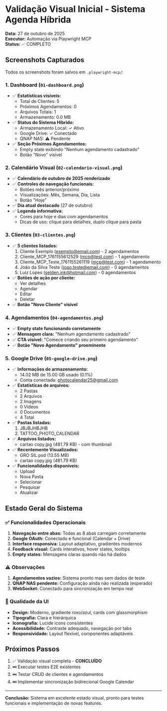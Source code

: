 # Validação Visual Inicial - Sistema Agenda Híbrida

**Data:** 27 de outubro de 2025  
**Executor:** Automação via Playwright MCP  
**Status:** ✅ COMPLETO

## Screenshots Capturados

Todos os screenshots foram salvos em `.playwright-mcp/`:

### 1. Dashboard (`01-dashboard.png`)
- ✅ **Estatísticas visíveis:**
  - Total de Clientes: 5
  - Próximos Agendamentos: 0
  - Arquivos Totais: 1
  - Armazenamento: 0.0 MB
- ✅ **Status do Sistema Híbrido:**
  - Armazenamento Local: ✓ Ativo
  - Google Drive: ✓ Conectado
  - QNAP NAS: ⚠ Pendente
- ✅ **Seção Próximos Agendamentos:**
  - Empty state exibindo "Nenhum agendamento cadastrado"
  - Botão "Novo" visível

### 2. Calendário Visual (`02-calendario-visual.png`)
- ✅ **Calendário de outubro de 2025 renderizado**
- ✅ **Controles de navegação funcionais:**
  - Botões mês anterior/próximo
  - Visualizações: Mês, Semana, Dia, Lista
  - Botão "Hoje"
- ✅ **Dia atual destacado** (27 de outubro)
- ✅ **Legenda informativa:**
  - Cores para hoje e dias com agendamentos
  - Dicas de uso: clique para detalhes, duplo clique para pasta

### 3. Clientes (`03-clientes.png`)
- ✅ **5 clientes listados:**
  1. Cliente Exemplo (exemplo@email.com) - 2 agendamentos
  2. Cliente_MCP_1761155612529 (mcp@test.com) - 1 agendamento
  3. Cliente_MCP_Teste_1761155261119 (mcp@test.com) - 1 agendamento
  4. João da Silva Teste (joao.teste@email.com) - 0 agendamentos
  5. Luiz Lopes (selden.ink@hotmail.com) - 0 agendamentos
- ✅ **Botões de ação por cliente:**
  - Ver detalhes
  - Agendar
  - Editar
  - Deletar
- ✅ **Botão "Novo Cliente" visível**

### 4. Agendamentos (`04-agendamentos.png`)
- ✅ **Empty state funcionando corretamente**
- ✅ **Mensagem clara:** "Nenhum agendamento cadastrado"
- ✅ **CTA visível:** "Comece criando seu primeiro agendamento"
- ✅ **Botão "Novo Agendamento" proeminente**

### 5. Google Drive (`05-google-drive.png`)
- ✅ **Informações de armazenamento:**
  - 14.02 MB de 15.00 GB usado (0.1%)
  - Conta conectada: photocalendar25@gmail.com
- ✅ **Estatísticas de arquivos:**
  - 2 Pastas
  - 2 Arquivos
  - 2 Imagens
  - 0 Vídeos
  - 0 Documentos
  - 4 Total
- ✅ **Pastas listadas:**
  1. JBJBJHBJHB
  2. TATTOO_PHOTO_CALENDAR
- ✅ **Arquivos listados:**
  - cartao copy.jpg (481.79 KB) - com thumbnail
- ✅ **Recentemente Visualizados:**
  - GRO SIL.psd (13.55 MB)
  - cartao copy.jpg (481.79 KB)
- ✅ **Funcionalidades disponíveis:**
  - Upload
  - Nova Pasta
  - Selecionar
  - Pesquisar
  - Atualizar

## Estado Geral do Sistema

### ✅ Funcionalidades Operacionais
1. **Navegação entre abas:** Todas as 8 abas carregam corretamente
2. **Google OAuth:** Conectado e funcional (Calendar + Drive)
3. **Interface responsiva:** Layout adaptativo, gradientes modernos
4. **Feedback visual:** Cards interativos, hover states, tooltips
5. **Empty states:** Mensagens claras quando não há dados

### ⚠️ Observações
1. **Agendamentos vazios:** Sistema pronto mas sem dados de teste
2. **QNAP NAS pendente:** Configuração ainda não realizada (esperado)
3. **WebSocket:** Conectado para sincronização em tempo real

### 🎨 Qualidade da UI
- **Design:** Moderno, gradiente roxo/azul, cards com glassmorphism
- **Tipografia:** Clara e hierárquica
- **Iconografia:** Lucide icons consistentes
- **Acessibilidade:** Contraste adequado, navegação por tabs
- **Responsividade:** Layout flexível, componentes adaptáveis

## Próximos Passos
1. ✅ Validação visual completa - **CONCLUÍDO**
2. ⏭️ Executar testes E2E existentes
3. ⏭️ Testar CRUD de clientes e agendamentos
4. ⏭️ Implementar sincronização bidirecional Google Calendar

---

**Conclusão:** Sistema em excelente estado visual, pronto para testes funcionais e implementação de novas features.

